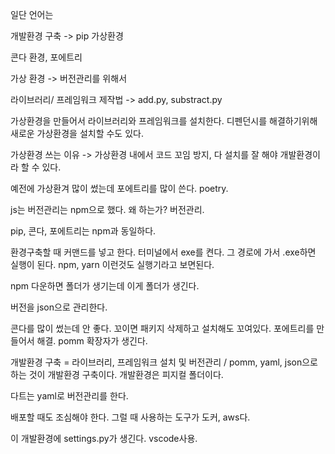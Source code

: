 일단 언어는 

개발환경 구축 -> pip 가상환경 

콘다 환경, 포에트리

가상 환경 -> 버전관리를 위해서 

라이브러리/ 프레임워크 제작법 -> 
add.py, substract.py

가상환경을 만들어서 라이브러리와 프레임워크를 설치한다.
디펜던시를 해결하기위해 새로운 가상환경을 설치할 수도 있다.

가상환경 쓰는 이유 -> 가상환경 내에서 코드 꼬임 방지, 다 설치를 잘 해야 개발환경이라 할 수 있다.

예전에 가상환겨 많이 썼는데 포에트리를 많이 쓴다. poetry.


js는 버전관리는 npm으로 했다.
왜 하는가? 버전관리.

pip, 콘다, 포에트리는 npm과 동일하다. 

환경구축할 때 커맨드를 넣고 한다. 터미널에서 exe를 켠다. 그 경로에 가서 .exe하면 실행이 된다. npm, yarn 이런것도 실행기라고 보면된다. 

npm 다운하면 폴더가 생기는데 이게 폴더가 생긴다. 

버전을 json으로 관리한다. 

콘다를 많이 썼는데 안 좋다. 꼬이면 패키지 삭제하고 설치해도 꼬여있다.
포에트리를 만들어서 해결. 
pomm 확장자가 생긴다. 

개발환경 구축 = 라이브러리, 프레임워크 설치 및 버전관리 / pomm, yaml, json으로 하는 것이 개발환경 구축이다. 개발환경은 피지컬 폴더이다.

다트는 yaml로 버전관리를 한다.

배포할 때도 조심해야 한다. 그럴 때 사용하는 도구가 도커, aws다.

이 개발환경에 settings.py가 생긴다.
vscode사용.